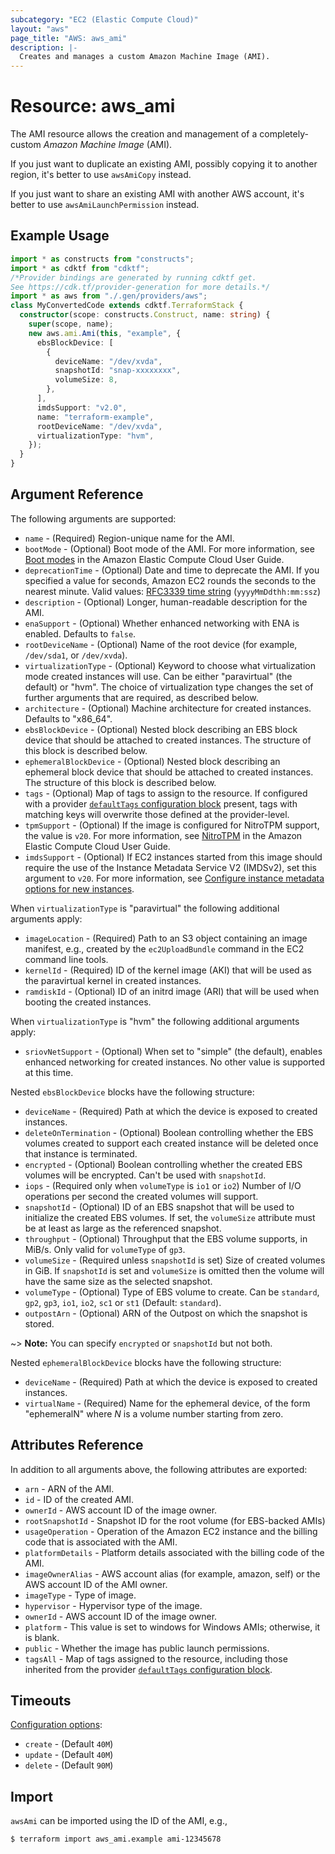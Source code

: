 ```yaml
---
subcategory: "EC2 (Elastic Compute Cloud)"
layout: "aws"
page_title: "AWS: aws_ami"
description: |-
  Creates and manages a custom Amazon Machine Image (AMI).
---
```


# Resource: aws_ami

The AMI resource allows the creation and management of a completely-custom
*Amazon Machine Image* (AMI).

If you just want to duplicate an existing AMI, possibly copying it to another
region, it's better to use `awsAmiCopy` instead.

If you just want to share an existing AMI with another AWS account,
it's better to use `awsAmiLaunchPermission` instead.

## Example Usage

```typescript
import * as constructs from "constructs";
import * as cdktf from "cdktf";
/*Provider bindings are generated by running cdktf get.
See https://cdk.tf/provider-generation for more details.*/
import * as aws from "./.gen/providers/aws";
class MyConvertedCode extends cdktf.TerraformStack {
  constructor(scope: constructs.Construct, name: string) {
    super(scope, name);
    new aws.ami.Ami(this, "example", {
      ebsBlockDevice: [
        {
          deviceName: "/dev/xvda",
          snapshotId: "snap-xxxxxxxx",
          volumeSize: 8,
        },
      ],
      imdsSupport: "v2.0",
      name: "terraform-example",
      rootDeviceName: "/dev/xvda",
      virtualizationType: "hvm",
    });
  }
}

```

## Argument Reference

The following arguments are supported:

* `name` - (Required) Region-unique name for the AMI.
* `bootMode` - (Optional) Boot mode of the AMI. For more information, see [Boot modes](https://docs.aws.amazon.com/AWSEC2/latest/UserGuide/ami-boot.html) in the Amazon Elastic Compute Cloud User Guide.
* `deprecationTime` - (Optional) Date and time to deprecate the AMI. If you specified a value for seconds, Amazon EC2 rounds the seconds to the nearest minute. Valid values: [RFC3339 time string](https://tools.ietf.org/html/rfc3339#section-5.8) (`yyyyMmDdthh:mm:ssz`)
* `description` - (Optional) Longer, human-readable description for the AMI.
* `enaSupport` - (Optional) Whether enhanced networking with ENA is enabled. Defaults to `false`.
* `rootDeviceName` - (Optional) Name of the root device (for example, `/dev/sda1`, or `/dev/xvda`).
* `virtualizationType` - (Optional) Keyword to choose what virtualization mode created instances
  will use. Can be either "paravirtual" (the default) or "hvm". The choice of virtualization type
  changes the set of further arguments that are required, as described below.
* `architecture` - (Optional) Machine architecture for created instances. Defaults to "x86_64".
* `ebsBlockDevice` - (Optional) Nested block describing an EBS block device that should be
  attached to created instances. The structure of this block is described below.
* `ephemeralBlockDevice` - (Optional) Nested block describing an ephemeral block device that
  should be attached to created instances. The structure of this block is described below.
* `tags` - (Optional) Map of tags to assign to the resource. If configured with a provider [`defaultTags` configuration block](https://registry.terraform.io/providers/hashicorp/aws/latest/docs#default_tags-configuration-block) present, tags with matching keys will overwrite those defined at the provider-level.
* `tpmSupport` - (Optional) If the image is configured for NitroTPM support, the value is `v20`. For more information, see [NitroTPM](https://docs.aws.amazon.com/AWSEC2/latest/UserGuide/nitrotpm.html) in the Amazon Elastic Compute Cloud User Guide.
* `imdsSupport` - (Optional) If EC2 instances started from this image should require the use of the Instance Metadata Service V2 (IMDSv2), set this argument to `v20`. For more information, see [Configure instance metadata options for new instances](https://docs.aws.amazon.com/AWSEC2/latest/UserGuide/configuring-IMDS-new-instances.html#configure-IMDS-new-instances-ami-configuration).

When `virtualizationType` is "paravirtual" the following additional arguments apply:

* `imageLocation` - (Required) Path to an S3 object containing an image manifest, e.g., created
  by the `ec2UploadBundle` command in the EC2 command line tools.
* `kernelId` - (Required) ID of the kernel image (AKI) that will be used as the paravirtual
  kernel in created instances.
* `ramdiskId` - (Optional) ID of an initrd image (ARI) that will be used when booting the
  created instances.

When `virtualizationType` is "hvm" the following additional arguments apply:

* `sriovNetSupport` - (Optional) When set to "simple" (the default), enables enhanced networking
  for created instances. No other value is supported at this time.

Nested `ebsBlockDevice` blocks have the following structure:

* `deviceName` - (Required) Path at which the device is exposed to created instances.
* `deleteOnTermination` - (Optional) Boolean controlling whether the EBS volumes created to
  support each created instance will be deleted once that instance is terminated.
* `encrypted` - (Optional) Boolean controlling whether the created EBS volumes will be encrypted. Can't be used with `snapshotId`.
* `iops` - (Required only when `volumeType` is `io1` or `io2`) Number of I/O operations per second the
  created volumes will support.
* `snapshotId` - (Optional) ID of an EBS snapshot that will be used to initialize the created
  EBS volumes. If set, the `volumeSize` attribute must be at least as large as the referenced
  snapshot.
* `throughput` - (Optional) Throughput that the EBS volume supports, in MiB/s. Only valid for `volumeType` of `gp3`.
* `volumeSize` - (Required unless `snapshotId` is set) Size of created volumes in GiB.
  If `snapshotId` is set and `volumeSize` is omitted then the volume will have the same size
  as the selected snapshot.
* `volumeType` - (Optional) Type of EBS volume to create. Can be `standard`, `gp2`, `gp3`, `io1`, `io2`, `sc1` or `st1` (Default: `standard`).
* `outpostArn` - (Optional) ARN of the Outpost on which the snapshot is stored.

~> **Note:** You can specify `encrypted` or `snapshotId` but not both.

Nested `ephemeralBlockDevice` blocks have the following structure:

* `deviceName` - (Required) Path at which the device is exposed to created instances.
* `virtualName` - (Required) Name for the ephemeral device, of the form "ephemeralN" where
  *N* is a volume number starting from zero.

## Attributes Reference

In addition to all arguments above, the following attributes are exported:

* `arn` - ARN of the AMI.
* `id` - ID of the created AMI.
* `ownerId` - AWS account ID of the image owner.
* `rootSnapshotId` - Snapshot ID for the root volume (for EBS-backed AMIs)
* `usageOperation` - Operation of the Amazon EC2 instance and the billing code that is associated with the AMI.
* `platformDetails` - Platform details associated with the billing code of the AMI.
* `imageOwnerAlias` - AWS account alias (for example, amazon, self) or the AWS account ID of the AMI owner.
* `imageType` - Type of image.
* `hypervisor` - Hypervisor type of the image.
* `ownerId` - AWS account ID of the image owner.
* `platform` - This value is set to windows for Windows AMIs; otherwise, it is blank.
* `public` - Whether the image has public launch permissions.
* `tagsAll` - Map of tags assigned to the resource, including those inherited from the provider [`defaultTags` configuration block](https://registry.terraform.io/providers/hashicorp/aws/latest/docs#default_tags-configuration-block).

## Timeouts

[Configuration options](https://developer.hashicorp.com/terraform/language/resources/syntax#operation-timeouts):

* `create` - (Default `40M`)
* `update` - (Default `40M`)
* `delete` - (Default `90M`)

## Import

`awsAmi` can be imported using the ID of the AMI, e.g.,

```
$ terraform import aws_ami.example ami-12345678
```

<!-- cache-key: cdktf-0.17.0-pre.15 input-baeaaadf75e4a7c8164eeb221ae2bf1a45421e685c82d1a73b8fa912e13d6501 -->
